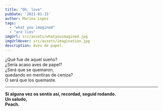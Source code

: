 ```yaml
---
title: "Oh, love"  
pubDate: '2021-01-15'
author: Marina Lopez
tags:
  - "what you imagined"
  - "are lies"
imgUrl: src/assets/whatyouimagined.jpg
imgUrlHover: src/assets/imagination.jpg
description: Aves de papel.
---
```

¿Qué fue de aquel sueño?  
¿Sería acaso aves de papel?  
¿Será que se quemaron,   
quedando en mentiras de ceniza?  
O será que los quemaste.

---

**Si alguna vez os sentís así, recordad, seguid rodando.  
Un saludo,  
Peach.**

